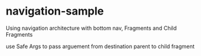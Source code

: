 # navigation-sample
Using navigation architecture with bottom nav, Fragments and Child Fragments

use Safe Args to pass arguement from destination parent to child fragment


